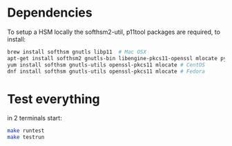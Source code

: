 
# Dependencies
To setup a HSM locally the softhsm2-util, p11tool packages are required, to install:
```bash
brew install softhsm gnutls libp11  # Mac OSX
apt-get install softhsm2 gnutls-bin libengine-pkcs11-openssl mlocate python3-dev gcc-x86-64-linux-gnu # Debian, Ubuntu, etc.
yum install softhsm gnutls-utils openssl-pkcs11 mlocate # CentOS
dnf install softhsm gnutls-utils openssl-pkcs11 mlocate # Fedora
```


# Test everything
in 2 terminals start:
```bash 
make runtest
make testrun
```
